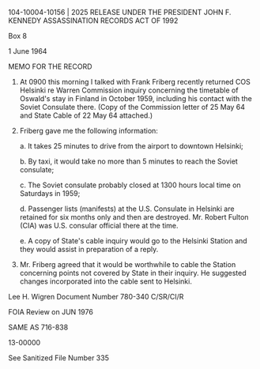 104-10004-10156 | 2025 RELEASE UNDER THE PRESIDENT JOHN F. KENNEDY ASSASSINATION RECORDS ACT OF 1992

Box 8

1 June 1964

MEMO FOR THE RECORD

1. At 0900 this morning I talked with Frank Friberg recently returned COS Helsinki re Warren Commission inquiry concerning the timetable of Oswald's stay in Finland in October 1959, including his contact with the Soviet Consulate there. (Copy of the Commission letter of 25 May 64 and State Cable of 22 May 64 attached.)

2. Friberg gave me the following information:

    a. It takes 25 minutes to drive from the airport to downtown Helsinki;

    b. By taxi, it would take no more than 5 minutes to reach the Soviet consulate;

    c. The Soviet consulate probably closed at 1300 hours local time on Saturdays in 1959;

    d. Passenger lists (manifests) at the U.S. Consulate in Helsinki are retained for six months only and then are destroyed. Mr. Robert Fulton (CIA) was U.S. consular official there at the time.

    e. A copy of State's cable inquiry would go to the Helsinki Station and they would assist in preparation of a reply.

3. Mr. Friberg agreed that it would be worthwhile to cable the Station concerning points not covered by State in their inquiry. He suggested changes incorporated into the cable sent to Helsinki.

Lee H. Wigren
Document Number 780-340 C/SR/CI/R

FOIA Review on JUN 1976

SAME AS 716-838

13-00000

See Sanitized File
Number 335
